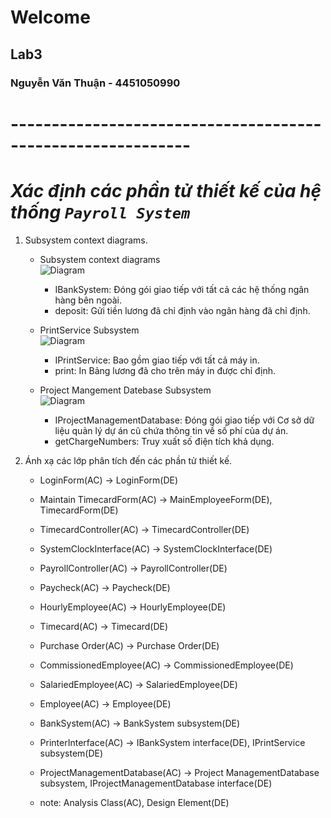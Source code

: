 # Welcome
## Lab3
### Nguyễn Văn Thuận - 4451050990
# ------------------------------------------------------------

# ***Xác định các phần tử thiết kế của hệ thống `Payroll System`***

1. Subsystem context diagrams.
    - Subsystem context diagrams  
        ![Diagram](https://www.planttext.com/api/plantuml/png/h5BBJiCm4BpdArQvK2JQtYihga0SSgle5nXdIwqaTkHr417qopZmIVm2jlF0IJaYHR8pEpExiydtvzUUB3UshQkauQBaBmWft7DL7ZkoMCEnVQPmI-4z0N3F3HnuPtHLFMXb_Od6eQBYHDSLO4pqBraM302sMp2jWgQdhcuTU1cTSsNHdBX0o7zdS1Nv5pxu5TXeadR5NNDnHb723iRhdLTgBt6WFt9rqgRcLcerQpp5X8FHRntCklVPeiQCqSHlF7yAzo_3F2ehRJVfuktsdenXe0njbyA5zon1X0_Qe7p2Ac1qbWqvvFf3hjVPRFaxI0jfKDWnCq4OZk1LyjHPn6JsiTdCTnfNlNKKTbbQnhaaUrI5_sD_0000__y30000)

        + IBankSystem: Đóng gói giao tiếp với tất cả các hệ thống ngân hàng bên ngoài.
        + deposit: Gửi tiền lương đã chỉ định vào ngân hàng đã chỉ định.

    - PrintService Subsystem  
        ![Diagram](https://www.planttext.com/api/plantuml/png/d591JiCm4Bpx5QjSA19DuHfPKQMAGsyHUO5n5shXEf6zgHe1B-F0a_W2jXC2XlJ2nLvxPsTcr_vuUryx4fQwWsONK8dUDbfl6aDXHmjI2-TON6UodClXK9Rmp01MAx2TWNO0BYxPA_EiMqDe7uH4s5PM6QhH7fL4fkRl8nEquMOXlARSeto20hx2AsXCn7i31TJamyTHgUxkNUy83r3PvjH38ZSsyLE9SpTLjA5YxEDVuhU65FKJydje0mVd605H8XRSeHQa6kFsgdNixtINo_BNP0h8md0ZuUWYOoc4l-HvsdUQ3wIJnVCPRsyZx4uPeHKfdBENNUVvJHRBnZ1ztZMQNVXMdm000F__0m00)

        + IPrintService: Bao gồm giao tiếp với tất cả máy in.
        + print: In Bảng lương đã cho trên máy in được chỉ định.

    - Project Mangement Datebase Subsystem  
        ![Diagram](https://www.planttext.com/api/plantuml/png/f9J1Ji9048RlVOe95y6ae5T220bSJDGOyGMMxL3MjBlDx5GbwfDvy95y1HTRB1lA1hIdPcR-dN-__kdNn-V4iY0kyomwWnakbKPuK3bAGSdKQ2QJPKWWCs4jF2jUmMWag_fu39QHqF2wmAYQQ97kphz6u9x1059aa2KHQWQkDTsUrrq9IX6aIT0sdR9816EBn8edh_mUkVlSOoPO6MrNge0bcRpD7nkukYFpY99lX1OfvixKJB1O28jHYw1pqU-VTo2Enp-lbvs07ePGt-IspEUc98bH0pgWKzgXNGg9M-Y_1HzxCnSup5TN7y4ndcwDBP1iLv9oCqeCOSwaTDeRDiwlbUKAQUtyy2ulARPSsBLpcqD1vcNTbfYGwttvlxplno70pCNYS2f2hD_YEA1i44vt3LROQYHUvo_6_GC2iviC7x7jX6KdxPgWJZP_dcy0003__mC0)

        + IProjectManagementDatabase: Đóng gói giao tiếp với Cơ sở dữ liệu quản lý dự án cũ chứa thông tin về số phí của dự án.
        + getChargeNumbers: Truy xuất số điện tích khả dụng.

2. Ánh xạ các lớp phân tích đến các phần tử thiết kế.
    - LoginForm(AC) -> LoginForm(DE)
    - Maintain TimecardForm(AC) -> MainEmployeeForm(DE), TimecardForm(DE)
    - TimecardController(AC) -> TimecardController(DE)
    - SystemClockInterface(AC) -> SystemClockInterface(DE)
    - PayrollController(AC) -> PayrollController(DE)
    - Paycheck(AC) -> Paycheck(DE)
    - HourlyEmployee(AC) -> HourlyEmployee(DE)
    - Timecard(AC) -> Timecard(DE)
    - Purchase Order(AC) -> Purchase Order(DE)
    - CommissionedEmployee(AC) -> CommissionedEmployee(DE)
    - SalariedEmployee(AC) -> SalariedEmployee(DE)
    - Employee(AC) -> Employee(DE)
    - BankSystem(AC) -> BankSystem subsystem(DE)
    - PrinterInterface(AC) -> IBankSystem interface(DE), IPrintService subsystem(DE)
    - ProjectManagementDatabase(AC) -> Project ManagementDatabase subsystem, IProjectManagementDatabase interface(DE)

    - note: Analysis Class(AC), Design Element(DE)

